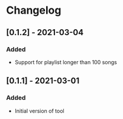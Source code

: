 # Changelog

## [0.1.2] - 2021-03-04

### Added

- Support for playlist longer than 100 songs

## [0.1.1] - 2021-03-01

### Added

- Initial version of tool
